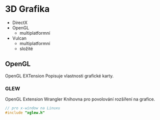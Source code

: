 # 3D Grafika

- DirectX
- OpenGL
	- multiplatformní
- Vulcan
	- multiplatformní
	- složité

## OpenGL
OpenGL EXTension
Popisuje vlastnosti grafické karty.

### GLEW
OpenGL Extension Wrangler
Knihovna pro povolování rozšíření na grafice.

```Cpp
// pro x-window na Linuxu
#include "xglew.h"
```